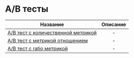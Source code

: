 # A/B тесты

Название|Описание
-----------|:-------:
[A/B тест с количественной метрикой](-)| -
[A/B тест с метрикой отношением](-)| -
[A/B тест с ratio метрикой](-)| -
